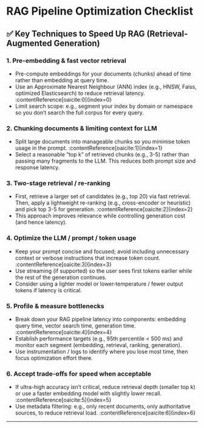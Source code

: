 # RAG Pipeline Optimization Checklist

## ✅ Key Techniques to Speed Up RAG (Retrieval-Augmented Generation)

### 1. Pre-embedding & fast vector retrieval  
- Pre-compute embeddings for your documents (chunks) ahead of time rather than embedding at query time.  
- Use an Approximate Nearest Neighbour (ANN) index (e.g., HNSW, Faiss, optimized Elasticsearch) to reduce retrieval latency. :contentReference[oaicite:0]{index=0}  
- Limit search scope: e.g., segment your index by domain or namespace so you don’t search the full corpus for every query.  

### 2. Chunking documents & limiting context for LLM  
- Split large documents into manageable chunks so you minimise token usage in the prompt. :contentReference[oaicite:1]{index=1}  
- Select a reasonable “top k” of retrieved chunks (e.g., 3-5) rather than passing many fragments to the LLM. This reduces both prompt size and response latency.  

### 3. Two-stage retrieval / re-ranking  
- First, retrieve a larger set of candidates (e.g., top 20) via fast retrieval. Then, apply a lightweight re-ranking (e.g., cross-encoder or heuristic) and pick top 3-5 for generation. :contentReference[oaicite:2]{index=2}  
- This approach improves relevance while controlling generation cost (and hence latency).  

### 4. Optimize the LLM / prompt / token usage  
- Keep your prompt concise and focused; avoid including unnecessary context or verbose instructions that increase token count. :contentReference[oaicite:3]{index=3}  
- Use streaming (if supported) so the user sees first tokens earlier while the rest of the generation continues.  
- Consider using a lighter model or lower‐temperature / fewer output tokens if latency is critical.  

### 5. Profile & measure bottlenecks  
- Break down your RAG pipeline latency into components: embedding query time, vector search time, generation time. :contentReference[oaicite:4]{index=4}  
- Establish performance targets (e.g., 95th percentile < 500 ms) and monitor each segment (embedding, retrieval, ranking, generation).  
- Use instrumentation / logs to identify where you lose most time, then focus optimization effort there.  

### 6. Accept trade-offs for speed when acceptable  
- If ultra-high accuracy isn’t critical, reduce retrieval depth (smaller top k) or use a faster embedding model with slightly lower recall. :contentReference[oaicite:5]{index=5}  
- Use metadata filtering: e.g., only recent documents, only authoritative sources, to reduce retrieval load. :contentReference[oaicite:6]{index=6}  

---
